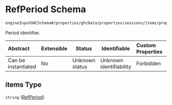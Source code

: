 # RefPeriod Schema

```txt
engineInputGHCSchema#/properties/ghcData/properties/sessions/items/properties/distribution/properties/periods/items
```

Period identifier.


| Abstract            | Extensible | Status         | Identifiable            | Custom Properties | Additional Properties | Access Restrictions | Defined In                                                         |
| :------------------ | ---------- | -------------- | ----------------------- | :---------------- | --------------------- | ------------------- | ------------------------------------------------------------------ |
| Can be instantiated | No         | Unknown status | Unknown identifiability | Forbidden         | Allowed               | none                | [ghc.schema.json\*](../out/ghc.schema.json "open original schema") |

## items Type

`string` ([RefPeriod](ghc-properties-ghcdata-properties-sessions-session-properties-distribution-properties-refperiods-refperiod.md))
